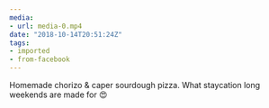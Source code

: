 ```yaml
---
media:
- url: media-0.mp4
date: "2018-10-14T20:51:24Z"
tags:
- imported
- from-facebook
---
```

Homemade chorizo & caper sourdough pizza. What staycation long weekends are made for 😍
